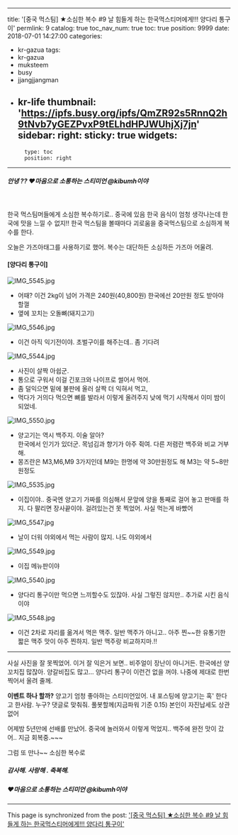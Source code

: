 
---
title: '[중국 먹스팀] ★소심한 복수 #9 날 힘들게 하는 한국먹스티머에게!!! 양다리 통구이'
permlink: 9
catalog: true
toc_nav_num: true
toc: true
position: 9999
date: 2018-07-01 14:27:00
categories:
- kr-gazua
tags:
- kr-gazua
- muksteem
- busy
- jjangjjangman
- kr-life
thumbnail: 'https://ipfs.busy.org/ipfs/QmZR92s5RnnQ2h9tNvb7yGEZPvxP9tELhdHPJWUhjXj7jn'
sidebar:
    right:
        sticky: true
widgets:
    -
        type: toc
        position: right
---


##### 안녕 ?? ♥마음으로 소통하는 스티미언 @kibumh이야
<br>

한국 먹스팀머들에게 소심한 복수하기로..
중국에 있음 한국 음식이 엄청 생각나는데
한국에 맛을 느낄 수 없지!!
한국 먹스팀을 볼때마다 괴로움을
중국먹스팀으로 소심하게 복수를 한다.

오늘은 가즈아태그를 사용하기로 했어.
복수는 대단하든 소심하든 가즈아  어울려.

#### [양다리 통구이]
![IMG_5545.jpg](https://ipfs.busy.org/ipfs/QmZR92s5RnnQ2h9tNvb7yGEZPvxP9tELhdHPJWUhjXj7jn)
- 어때? 이건 2kg이 넘어 가격은 240원(40,800원)
  한국에선 20만원 정도 받아야 할껄
- 옆에 꼬치는 오돌뼈(돼지고기)

![IMG_5546.jpg](https://ipfs.busy.org/ipfs/QmYx6ZV7Xq94FYcVFe6hgsHhdDYZnrBbZGpNShBWyexryG)
- 이건 아직 익기전이야. 초벌구이를 해주는데.. 좀 기다려

![IMG_5544.jpg](https://ipfs.busy.org/ipfs/QmSRM9Ve3RQACHzDQoFUy4KecrJdVJ8XjcVL5sXiFMZiPC)
- 사진이 살짝 아쉽군.  
- 통으로 구워서 이걸 긴포크와 나이프로 썰어서 먹어.
- 좀 덜익으면 밑에 불판에 올러 살짝 더 익혀서 먹고,
- 먹다가 거의다 먹으면 뼈를 발라서 이렇게 올려주지
   낮에 먹기 시작해서 이미 밤이 되었네.

![IMG_5550.jpg](https://ipfs.busy.org/ipfs/QmYV7T531wT9QxdhYdUcPpfdsufjzuAMwFGaXFi2u2XYQN)
- 양고기는 역시 백주지. 이술 알아?  
  한국에서 인기가 있더군. 목넘김과 향기가 아주 쥑여.
  다른 저렴란 백주와 비교 거부해.
- 몽즈란은 M3,M6,M9 3가지인데 M9는 한명에 약 30만원정도 해
   M3는 약 5~8만원정도

![IMG_5535.jpg](https://ipfs.busy.org/ipfs/QmbqRQAh62DUczFFGkFxcuwTrVasTAnaQSDz3dMV2HRSKE)
 - 이집이야.. 
    중국엔 양고기 가짜를 의심해서 문앞에 양을 통째로 걸어 놓고
    판매를 하지. 다 팔리면 장사끝이야. 걸려있는건 못 찍었어.
    사실 먹는게 바빴어

![IMG_5547.jpg](https://ipfs.busy.org/ipfs/Qmeu2AfHdD9cCxCfVa6Eo9nYNxZVGinz4n2Umz2uAsRDhE)
- 날이 더워 야외에서 먹는 사람이 많지.  나도 야외에서

![IMG_5549.jpg](https://ipfs.busy.org/ipfs/QmZDUCTnxnChpXb4bpBySLMUUnnx3c7n55fN8raQhsz7e7)
- 이집 메뉴판이야

![IMG_5540.jpg](https://ipfs.busy.org/ipfs/QmVGDR3yht3yMYKmB4n2XsCbMZY4K5cuqnpk68N8K3WhPL)
- 양다리 통구이만 먹으면 느끼할수도 있잖아. 
   사실 그렇진 않지만.. 추가로 시킨 음식이야

![IMG_5548.jpg](https://ipfs.busy.org/ipfs/QmUrv5TvK1ovd3j961oBqk7WJaEFdeHeXpxJJwdKwAXBZC)
- 이건 2차로 자리를 옮겨서 먹은 맥주.
  일반 맥주가 아니고.. 아주 찐~~한 유통기한 짧은 맥주
  맛이 아주 찐하지.  일반 맥주랑 비교하지마.!!

---
사실 사진을 잘 못찍었어.
이거 잘 익은거 보면.. 비주얼이 장난이 아니거든.
한국에선 양꼬치집 많잖아. 양갈비집도 많고...
양다리 통구이 이런건 없을 꺼야.
나중에 제대로 한번 찍어서 올려 줄께.

**이벤트 하나 할까?**
양고기 엄청 좋아하는 스티미언있어. 
내 포스팅에 양고기는 혹' 한다고 한사람. 누구?
댓글로 맞춰줘. 풀봇할께(지금파워 기준 0.15)
본인이 자진납세도 상관없어 

어제밤 5년만에 선배를 만났어.
중국에 놀러와서 이렇게 먹었지..
백주에 완전 맛이 갔어..
지금 회복중.~~~

그럼 또 만나~~ 소심한 복수로


##### 감사해. 사랑해 . 축복해.
##### ♥마음으로 소통하는 스티미언 @kibumh이야





- - -

This page is synchronized from the post: ['[중국 먹스팀] ★소심한 복수 #9 날 힘들게 하는 한국먹스티머에게!!! 양다리 통구이'](https://steemit.com/@kibumh/9)
